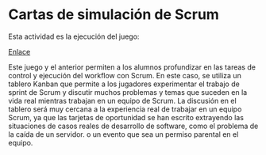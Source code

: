# Cartas de simulación de Scrum

Esta actividad es la ejecución del juego:

[Enlace](https://scrumcardgame.com/)


Este juego y el anterior permiten a los alumnos profundizar en las tareas de control y ejecución del workflow con Scrum. En este caso, se utiliza un tablero Kanban que permite a los jugadores experimentar el trabajo de sprint de Scrum y discutir muchos problemas y temas que suceden en la vida real mientras trabajan en un equipo de Scrum. La discusión en el tablero será muy cercana a la experiencia real de trabajar en un equipo Scrum, ya que las tarjetas de oportunidad se han escrito extrayendo las situaciones de casos reales de desarrollo de software, como el problema de la caída de un servidor. o un evento que sea un permiso parental en el equipo.
